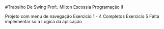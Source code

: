 #Trabalho De Swing
Prof:. Milton Escossia
Programação II

Projeto com menu de navegação
Exercicio 1 - 4 Completos
Exercicio 5 Falta implementar so a Logica da aplicação
